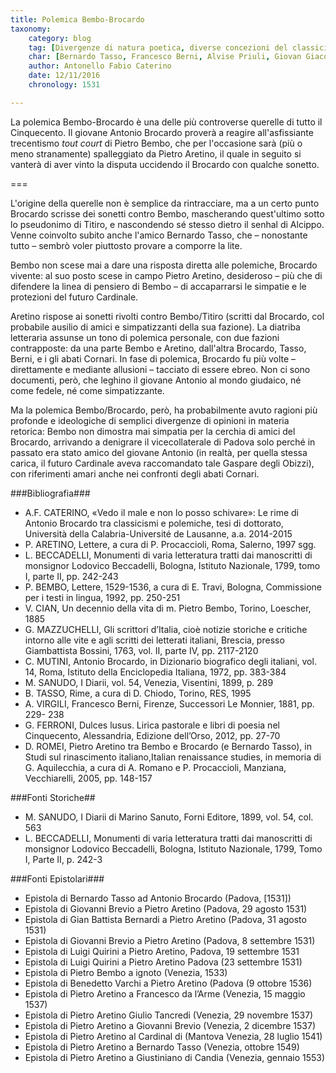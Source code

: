 ```yaml
---
title: Polemica Bembo-Brocardo
taxonomy:
    category: blog 
    tag: [Divergenze di natura poetica, diverse concezioni del classicismo, probabile coinvolgimento di fattori personali o politici.]
    char: [Bernardo Tasso, Francesco Berni, Alvise Priuli, Giovan Giacomo Romano, Bernardo Cappello, Pietro Aretino, Giovan Francesco Valier, Marco Corner, Andrea Corner, Francesco Corner, Gaspare degli Obizzi.]
    author: Antonello Fabio Caterino
    date: 12/11/2016
    chronology: 1531

---
```


 La polemica Bembo-Brocardo è una delle più controverse querelle di tutto il Cinquecento. Il giovane Antonio Brocardo proverà a reagire all'asfissiante trecentismo *tout court* di Pietro Bembo, che per l'occasione sarà (più o meno stranamente) spalleggiato da Pietro Aretino, il quale in seguito si vanterà di aver vinto la disputa uccidendo il Brocardo con qualche sonetto. 
 
===

L'origine della querelle non è semplice da rintracciare, ma a un certo punto Brocardo scrisse dei sonetti contro Bembo, mascherando quest'ultimo sotto lo pseudonimo di Titiro, e nascondendo sé stesso dietro il senhal di Alcippo. Venne coinvolto subito anche l'amico Bernardo Tasso, che – nonostante tutto – sembrò voler piuttosto provare a comporre la lite.

Bembo non scese mai a dare una risposta diretta alle polemiche, Brocardo vivente: al suo posto scese in campo Pietro Aretino, desideroso – più che di difendere la linea di pensiero di Bembo – di accaparrarsi le simpatie e le protezioni del futuro Cardinale. 

Aretino rispose ai sonetti rivolti contro Bembo/Titiro (scritti dal Brocardo, col probabile ausilio di amici e simpatizzanti della sua fazione). La diatriba letteraria assunse un tono di polemica personale, con due fazioni contrapposte: da una parte Bembo e Aretino, dall'altra Brocardo, Tasso, Berni, e i gli abati Cornari. In fase di polemica, Brocardo fu più volte – direttamente e mediante allusioni – tacciato di essere ebreo. Non ci sono documenti, però, che leghino il giovane Antonio al mondo giudaico, né come fedele, né come simpatizzante. 

Ma la polemica Bembo/Brocardo, però, ha probabilmente avuto ragioni più profonde e ideologiche di semplici divergenze di opinioni in materia retorica: Bembo non dimostra mai simpatia per la cerchia di amici del Brocardo, arrivando a denigrare il vicecollaterale di Padova solo perché in passato era stato amico del giovane Antonio (in realtà, per quella stessa carica, il futuro Cardinale aveva raccomandato tale Gaspare degli Obizzi), con riferimenti amari anche nei confronti degli abati Cornari. 


###Bibliografia###

- A.F. CATERINO, «Vedo il male e non lo posso schivare»: Le rime di Antonio Brocardo tra classicismi e polemiche, tesi di dottorato, Università della Calabria-Université de Lausanne, a.a. 2014-2015
- P. ARETINO, Lettere, a cura di P. Procaccioli, Roma, Salerno, 1997 sgg.
- L. BECCADELLI, Monumenti di varia letteratura tratti dai manoscritti di monsignor Lodovico Beccadelli, Bologna, Istituto Nazionale, 1799, tomo I, parte II, pp. 242-243
- P. BEMBO, Lettere, 1529-1536, a cura di E. Travi, Bologna, Commissione per i testi in lingua, 1992, pp. 250-251
- V. CIAN, Un decennio della vita di m. Pietro Bembo, Torino, Loescher, 1885
- G. MAZZUCHELLI, Gli scrittori d’Italia, cioè notizie storiche e critiche intorno alle vite e agli scritti dei letterati italiani, Brescia, presso Giambattista Bossini, 1763, vol. II, parte IV, pp. 2117-2120
- C. MUTINI, Antonio Brocardo, in Dizionario biografico degli italiani, vol. 14, Roma, Istituto della Enciclopedia Italiana, 1972, pp. 383-384
- M. SANUDO, I Diarii, vol. 54, Venezia, Visentini, 1899, p. 289
- B. TASSO, Rime, a cura di D. Chiodo, Torino, RES, 1995
- A. VIRGILI, Francesco Berni, Firenze, Successori Le Monnier, 1881, pp. 229- 238
- G. FERRONI, Dulces lusus. Lirica pastorale e libri di poesia nel Cinquecento, Alessandria, Edizione dell’Orso, 2012, pp. 27-70
- D. ROMEI, Pietro Aretino tra Bembo e Brocardo (e Bernardo Tasso), in Studi sul rinascimento italiano,Italian renaissance studies, in memoria di G. Aquilecchia, a cura di A. Romano e P. Procaccioli, Manziana, Vecchiarelli, 2005, pp. 148-157


###Fonti Storiche##

- M. SANUDO, I Diarii di Marino Sanuto, Forni Editore, 1899, vol. 54, col. 563
- L. BECCADELLI, Monumenti di varia letteratura tratti dai manoscritti di monsignor Lodovico Beccadelli, Bologna, Istituto Nazionale, 1799, Tomo I, Parte II, p. 242-3


###Fonti Epistolari###

- Epistola di Bernardo Tasso ad Antonio Brocardo (Padova, [1531])
- Epistola di Giovanni Brevio a Pietro Aretino (Padova, 29 agosto 1531)
- Epistola di Gian Battista Bernardi a Pietro Aretino (Padova, 31 agosto 1531)
- Epistola di Giovanni Brevio a Pietro Aretino (Padova, 8 settembre 1531)
- Epistola di Luigi Quirini a Pietro Aretino, Padova, 19 settembre 1531
- Epistola di Luigi Quirini a Pietro Aretino
Padova (23 settembre 1531)
- Epistola di Pietro Bembo a ignoto
(Venezia, 1533)
- Epistola di Benedetto Varchi a Pietro Aretino
(Padova (9 ottobre 1536)
- Epistola di Pietro Aretino a Francesco da l’Arme
(Venezia, 15 maggio 1537)
- Epistola di Pietro Aretino Giulio Tancredi
(Venezia, 29 novembre 1537)
- Epistola di Pietro Aretino a Giovanni Brevio
(Venezia, 2 dicembre 1537)
- Epistola di Pietro Aretino al Cardinal di
(Mantova Venezia, 28 luglio 1541)
- Epistola di Pietro Aretino a Bernardo Tasso
(Venezia, ottobre 1549)
- Epistola di Pietro Aretino a Giustiniano di Candia
(Venezia, gennaio 1553)





